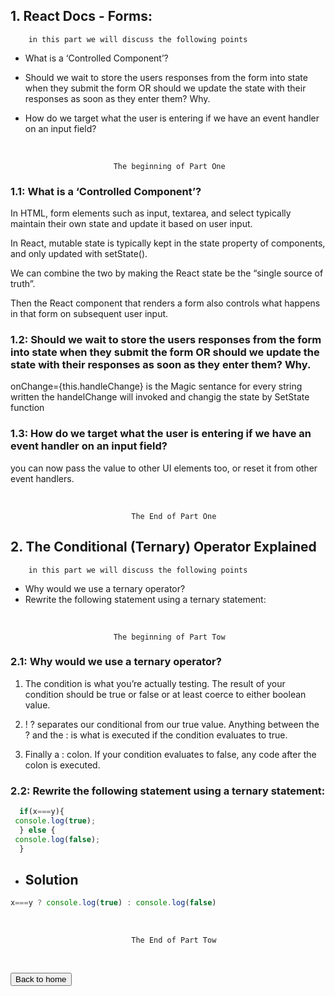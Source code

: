 ## 1.  React Docs - Forms:
        in this part we will discuss the following points


* What is a ‘Controlled Component’?

* Should we wait to store the users responses from the form into state when they submit the form OR should we update the state with their responses as soon as they enter them? Why.

* How do we target what the user is entering if we have an event handler on an input field?


<br/>

                           The beginning of Part One

### 1.1: What is a ‘Controlled Component’?

In HTML, form elements such as input, textarea, and select typically maintain their own state and update it based on user input. 

In React, mutable state is typically kept in the state property of components, and only updated with setState().

We can combine the two by making the React state be the “single source of truth”.       

Then the React component that renders a form also controls what happens in that form on subsequent user input. 
### 1.2: Should we wait to store the users responses from the form into state when they submit the form OR should we update the state with their responses as soon as they enter them? Why.

onChange={this.handleChange}
is the Magic sentance for every string written the handelChange will invoked and changig the state by SetState function


### 1.3: How do we target what the user is entering if we have an event handler on an input field?

you can now pass the value to other UI elements too, or reset it from other event handlers.




<br/>

    
                               The End of Part One


## 2. The Conditional (Ternary) Operator Explained
        in this part we will discuss the following points


* Why would we use a ternary operator?
* Rewrite the following statement using a ternary statement:

<br/>

                           The beginning of Part Tow

### 2.1: Why would we use a ternary operator?  

1. The condition is what you’re actually testing. The result of your condition should be true or false or at least coerce to either boolean value.
2. ! ? separates our conditional from our true value. Anything between the ? and the : is what is executed if the condition evaluates to true.

3. Finally a : colon. If your condition evaluates to false, any code after the colon is executed.

### 2.2: Rewrite the following statement using a ternary statement:

```javascript
  if(x===y){
 console.log(true);
  } else {
 console.log(false);
  }
```
- ## Solution
```javascript
x===y ? console.log(true) : console.log(false)
```
<br/>

    
                               The End of Part Tow

<br>

<button name="button" onclick="https://jehadabuawwad.github.io/reading-notes/">Back to home</button>